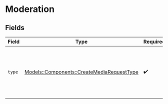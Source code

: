 # Moderation


## Fields

| Field                                                                                       | Type                                                                                        | Required                                                                                    | Description                                                                                 | Example                                                                                     |
| ------------------------------------------------------------------------------------------- | ------------------------------------------------------------------------------------------- | ------------------------------------------------------------------------------------------- | ------------------------------------------------------------------------------------------- | ------------------------------------------------------------------------------------------- |
| `type`                                                                                      | [Models::Components::CreateMediaRequestType](../../models/shared/createmediarequesttype.md) | :heavy_check_mark:                                                                          | Defines the type of input. Possible values include video, audio, av.<br/>                   | video                                                                                       |